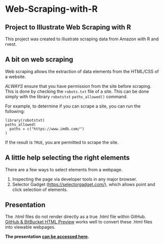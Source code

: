# Web-Scraping-with-R

## Project to Illustrate Web Scraping with R
This project was created to illustrate scraping data from Amazon with R and rvest.

## A bit on web scraping
Web scraping allows the extraction of data elements from the HTML/CSS of a website.

*ALWAYS* ensure that you have permission from the site before scraping. This is done by checking the `robots.txt` file of a site. This can be done simply with the library `robotstxt` `paths_allowed()` command.

For example, to determine if you can scrape a site, you can run the following:
```
library(robotstxt)
paths_allowed(
  paths = c("https://www.imdb.com/")
)
```

If the result is `TRUE`, you are permitted to scrape the site.

## A little help selecting the right elements
There are a few ways to select elements from a webpage.
1. Inspecting the page via developer tools in any major browser.
2. Selector Gadget (<https://selectorgadget.com/>), which allows point and click selection of elements.

## Presentation
The .html files do not render directly as a true .html file within GitHub. [GitHub & BitBucket HTML Preview](https://htmlpreview.github.io/) works well to convert these .html files into viewable webpages.

**The presentation [can be accessed here](https://bit.ly/scraping_with_rvest).**
